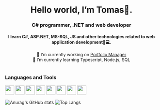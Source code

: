



  <h1 align="center" > Hello world, I’m Tomas👋. </h1>
  <h3 align="center">C# programmer, .NET and web developer</h3>
  <h4 align="center">I learn C#, ASP.NET, MS-SQL, JS and other technologies related to web application development👀💻.</h4>

<div align="center">  🔭 I’m currently working on <a href="https://github.com/TomasSobotaT/Portfolio_Manager">Portfolio Manager<a> </div>
<div align="center">  🌱 I’m currently learning Typescript, Node.js, SQL  </div> </br>  






<h3>Languages and Tools</h3>
<p>
  <img height="30" src="https://img.shields.io/badge/-C%23-3484D2.svg?logo=csharp&style=plastic">
  <img height="30" src="https://img.shields.io/badge/-.NET-512BD4.svg?logo=.net&style=plastic">
  <img height="30" src="https://img.shields.io/badge/-MSSQL-CC2927.svg?logo=microsoftsqlserver&style=plastic">
  <img height="30" src="https://img.shields.io/badge/-Visual%20Studio-5C2D91.svg?logo=visualstudio&style=plastic">
  <img height="30" src="https://img.shields.io/badge/-HTML-E34F29.svg?logo=html5&style=plastic">
  <img height="30" src="https://img.shields.io/badge/-CSS-1572B6.svg?logo=css3&style=plastic">
  <img height="30" src="https://img.shields.io/badge/-Javascript-F7DF1E.svg?logo=javascript&style=plastic">
  <img height="30" src="https://img.shields.io/badge/-Visual%20Studio%20Code-007ACC.svg?logo=visualstudiocode&style=plastic">
</p>
<!--
<h3 align="left">Get in touch with me:</h3>
<p align="left">
<a href="https://www.linkedin.com/in/luk%C3%A1%C5%A1-ko%C5%BEu%C5%A1n%C3%ADk-b66b77278/" target="blank"><img align="center" src="https://raw.githubusercontent.com/rahuldkjain/github-profile-readme-generator/master/src/images/icons/Social/linked-in-alt.svg" alt="Lukáš Kožušník" height="30" width="40" /></a>
</p>
-->

![Anurag's GitHub stats](https://github-readme-stats.vercel.app/api?username=TomasSobotaT&show_icons=true&theme=transparent)
![Top Langs](https://github-readme-stats.vercel.app/api/top-langs/?username=TomasSobotaT&layout=compact)
